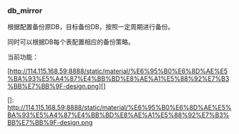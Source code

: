 ### db_mirror
根据配置备份原DB，目标备份DB，按照一定周期进行备份。

同时可以根据DB每个表配置相应的备份策略。

当前功能：

[http://114.115.168.59:8888/static/material/%E6%95%B0%E6%8D%AE%E5%BA%93%E5%A4%87%E4%BB%BD%E8%AE%A1%E5%88%92%E7%B3%BB%E7%BB%9F-design.png][]

 

[]: http://114.115.168.59:8888/static/material/%E6%95%B0%E6%8D%AE%E5%BA%93%E5%A4%87%E4%BB%BD%E8%AE%A1%E5%88%92%E7%B3%BB%E7%BB%9F-design.png